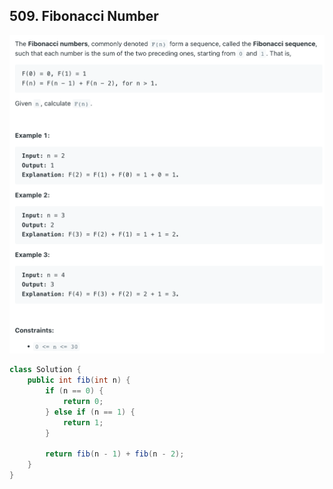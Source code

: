 ## 509. Fibonacci Number
![](img/2023-01-04-01-21-15.png)

```java
class Solution {
    public int fib(int n) {
        if (n == 0) {
            return 0;
        } else if (n == 1) {
            return 1;
        }
        
        return fib(n - 1) + fib(n - 2);
    }
}
```